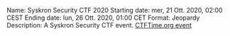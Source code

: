 Name: Syskron Security CTF 2020
Starting date: mer, 21 Ott. 2020, 02:00 CEST
Ending date: lun, 26 Ott. 2020, 01:00 CET
Format: Jeopardy
Description: A Syskron Security CTF event.
[CTFTime.org event](https://ctftime.org/event/1148)